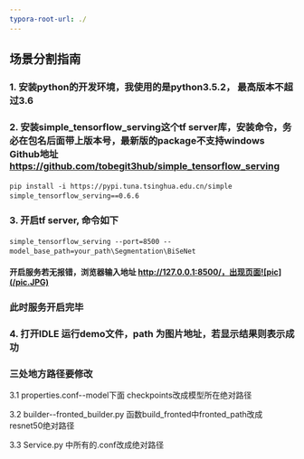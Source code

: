 ```yaml
---
typora-root-url: ./
---
```


## 场景分割指南

### 1. 安装python的开发环境，我使用的是python3.5.2， 最高版本不超过3.6

### 2. 安装simple_tensorflow_serving这个tf server库，安装命令，务必在包名后面带上版本号，最新版的package不支持windows Github地址 https://github.com/tobegit3hub/simple_tensorflow_serving

`pip install -i https://pypi.tuna.tsinghua.edu.cn/simple simple_tensorflow_serving==0.6.6 ` 

### 3. 开启tf server, 命令如下

`simple_tensorflow_serving --port=8500 --model_base_path=your_path\Segmentation\BiSeNet`

#### 开启服务若无报错，浏览器输入地址 http://127.0.0.1:8500/，出现页面![pic](/pic.JPG)

### 此时服务开启完毕

### 4.  打开IDLE 运行demo文件，path 为图片地址，若显示结果则表示成功

###  三处地方路径要修改

3.1 properties.conf--model下面 checkpoints改成模型所在绝对路径

3.2 builder--fronted_builder.py 函数build_fronted中fronted_path改成resnet50绝对路径

3.3  Service.py 中所有的.conf改成绝对路径

